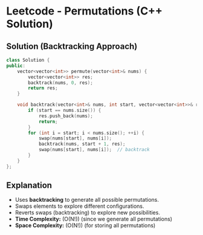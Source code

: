 # Leetcode - Permutations (C++ Solution)

## Solution (Backtracking Approach)
```cpp
class Solution {
public:
    vector<vector<int>> permute(vector<int>& nums) {
        vector<vector<int>> res;
        backtrack(nums, 0, res);
        return res;
    }

    void backtrack(vector<int>& nums, int start, vector<vector<int>>& res) {
        if (start == nums.size()) {
            res.push_back(nums);
            return;
        }
        for (int i = start; i < nums.size(); ++i) {
            swap(nums[start], nums[i]);
            backtrack(nums, start + 1, res);
            swap(nums[start], nums[i]);  // backtrack
        }
    }
};
```

## Explanation
- Uses **backtracking** to generate all possible permutations.
- Swaps elements to explore different configurations.
- Reverts swaps (backtracking) to explore new possibilities.
- **Time Complexity:** \(O(N!)\) (since we generate all permutations)
- **Space Complexity:** \(O(N!)\) (for storing all permutations)
